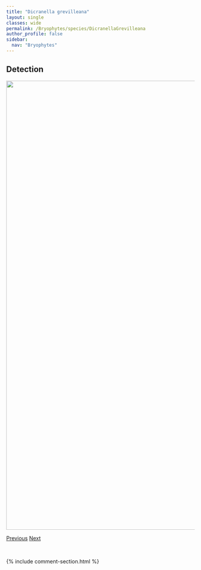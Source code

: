 ```yaml
---
title: "Dicranella grevilleana"
layout: single
classes: wide
permalink: /Bryophytes/species/DicranellaGrevilleana
author_profile: false
sidebar:
  nav: "Bryophytes"
---
```


<h2>Detection</h2>

<a href="https://drive.google.com/uc?export=view&id=1ensuSE3J27zLB138J6hrLjR0RBh7N9O3">
<img src="https://drive.google.com/uc?export=view&id=1ensuSE3J27zLB138J6hrLjR0RBh7N9O3" height = "1200" width = "800">
</a>


<a href="/DevelopmentWebsite/Bryophytes/species/DicranellaCrispa" class="pagination--pager" title="Dicranella crispa">Previous</a> <a href="/DevelopmentWebsite/Bryophytes/species/DicranellaHeteromalla" class="pagination--pager" title="Dicranella heteromalla">Next</a>

<p>&nbsp;</p>

{% include comment-section.html %}
